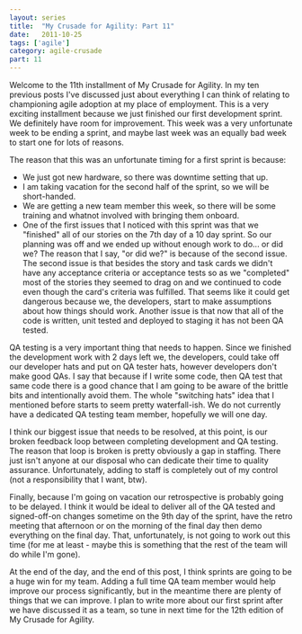 ```yaml
---
layout: series
title:  "My Crusade for Agility: Part 11"
date:   2011-10-25
tags: ['agile']
category: agile-crusade
part: 11
---
```



Welcome to the 11th installment of My Crusade for Agility. In my ten previous
posts I've discussed just about everything I can think of relating to championing
agile adoption at my place of employment. This is a very exciting installment
because we just finished our first development sprint. We definitely have room
for improvement. This week was a very unfortunate week to be ending a sprint, and
maybe last week was an equally bad week to start one for lots of reasons.


The reason that this was an unfortunate timing for a first sprint is because:
* We just got new hardware, so there was downtime setting that up.
* I am taking vacation for the second half of the sprint, so we will be
short-handed.
* We are getting a new team member this week, so there will be some training and
whatnot involved with bringing them onboard.
* One of the first issues that I noticed with this sprint was that we "finished"
all of our stories on the 7th day of a 10 day sprint. So our planning was off and
we ended up without enough work to do... or did we? The reason that I say,
"or did we?" is because of the second issue. The second issue is that besides the
story and task cards we didn't have any acceptance criteria or acceptance tests
so as we "completed" most of the stories they seemed to drag on and we continued
to code even though the card's criteria was fulfilled. That seems like it could
get dangerous because we, the developers, start to make assumptions about how
things should work. Another issue is that now that all of the code is written,
unit tested and deployed to staging it has not been QA tested.

QA testing is a very important thing that needs to happen. Since we finished the
development work with 2 days left we, the developers, could take off our
developer hats and put on QA tester hats, however developers don't make good QAs.
I say that because if I write some code, then QA test that same code there is a
good chance that I am going to be aware of the brittle bits and intentionally
avoid them. The whole "switching hats" idea that I mentioned before starts to
seem pretty waterfall-ish. We do not currently have a dedicated QA testing team
member, hopefully we will one day.

I think our biggest issue that needs to be resolved, at this point, is our broken
feedback loop between completing development and QA testing. The reason that loop
is broken is pretty obviously a gap in staffing. There just isn't anyone at our
disposal who can dedicate their time to quality assurance. Unfortunately, adding
to staff is completely out of my control (not a responsibility that I want, btw).

Finally, because I'm going on vacation our retrospective is probably going to be
delayed. I think it would be ideal to deliver all of the QA tested and
signed-off-on changes sometime on the 9th day of the sprint, have the retro
meeting that afternoon or on the morning of the final day then demo everything on
the final day. That, unfortunately, is not going to work out this time (for me at
least - maybe this is something that the rest of the team will do while I'm gone).


At the end of the day, and the end of this post, I think sprints are going to be
a huge win for my team. Adding a full time QA team member would help improve our
process significantly, but in the meantime there are plenty of things that we can
improve. I plan to write more about our first sprint after we have discussed it
as a team, so tune in next time for the 12th edition of My Crusade for Agility.
